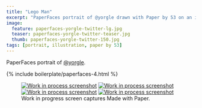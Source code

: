 ```yaml
---
title: "Lego Man"
excerpt: "PaperFaces portrait of @yorgle drawn with Paper by 53 on an iPad."
image: 
  feature: paperfaces-yorgle-twitter-lg.jpg
  teaser: paperfaces-yorgle-twitter-teaser.jpg
  thumb: paperfaces-yorgle-twitter-150.jpg
tags: [portrait, illustration, paper by 53]
---
```


PaperFaces portrait of [@yorgle](http://twitter.com/yorgle).

{% include boilerplate/paperfaces-4.html %}

<figure class="third">
  <a href="{{ site.url }}/images/paperfaces-yorgle-process-1-lg.jpg"><img src="{{ site.url }}/images/paperfaces-yorgle-process-1-600.jpg" alt="Work in process screenshot"></a>
  <a href="{{ site.url }}/images/paperfaces-yorgle-process-2-lg.jpg"><img src="{{ site.url }}/images/paperfaces-yorgle-process-2-600.jpg" alt="Work in process screenshot"></a>
  <a href="{{ site.url }}/images/paperfaces-yorgle-process-3-lg.jpg"><img src="{{ site.url }}/images/paperfaces-yorgle-process-3-600.jpg" alt="Work in process screenshot"></a>
  <a href="{{ site.url }}/images/paperfaces-yorgle-process-4-lg.jpg"><img src="{{ site.url }}/images/paperfaces-yorgle-process-4-600.jpg" alt="Work in process screenshot"></a>
  <figcaption>Work in progress screen captures Made with Paper.</figcaption>
</figure>